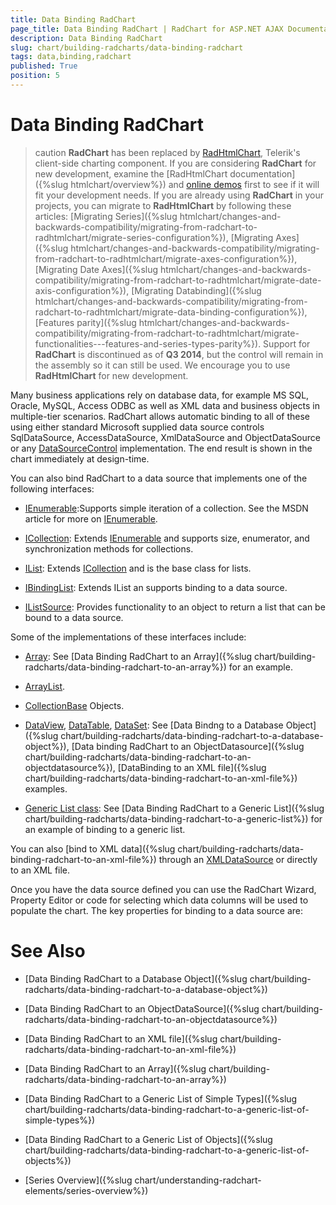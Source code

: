 ```yaml
---
title: Data Binding RadChart
page_title: Data Binding RadChart | RadChart for ASP.NET AJAX Documentation
description: Data Binding RadChart
slug: chart/building-radcharts/data-binding-radchart
tags: data,binding,radchart
published: True
position: 5
---
```


# Data Binding RadChart

>caution  **RadChart** has been replaced by [RadHtmlChart](https://www.telerik.com/products/aspnet-ajax/html-chart.aspx), Telerik's client-side charting component. If you are considering **RadChart** for new development, examine the [RadHtmlChart documentation]({%slug htmlchart/overview%}) and [online demos](https://demos.telerik.com/aspnet-ajax/htmlchart/examples/overview/defaultcs.aspx) first to see if it will fit your development needs. If you are already using **RadChart** in your projects, you can migrate to **RadHtmlChart** by following these articles: [Migrating Series]({%slug htmlchart/changes-and-backwards-compatibility/migrating-from-radchart-to-radhtmlchart/migrate-series-configuration%}), [Migrating Axes]({%slug htmlchart/changes-and-backwards-compatibility/migrating-from-radchart-to-radhtmlchart/migrate-axes-configuration%}), [Migrating Date Axes]({%slug htmlchart/changes-and-backwards-compatibility/migrating-from-radchart-to-radhtmlchart/migrate-date-axis-configuration%}), [Migrating Databinding]({%slug htmlchart/changes-and-backwards-compatibility/migrating-from-radchart-to-radhtmlchart/migrate-data-binding-configuration%}), [Features parity]({%slug htmlchart/changes-and-backwards-compatibility/migrating-from-radchart-to-radhtmlchart/migrate-functionalities---features-and-series-types-parity%}). Support for **RadChart** is discontinued as of **Q3 2014**, but the control will remain in the assembly so it can still be used. We encourage you to use **RadHtmlChart** for new development.

Many business applications rely on database data, for example MS SQL, Oracle, MySQL, Access ODBC as well as XML data and business objects in multiple-tier scenarios. RadChart allows automatic binding to all of these using either standard Microsoft supplied data source controls SqlDataSource, AccessDataSource, XmlDataSource and ObjectDataSource or any [DataSourceControl](https://msdn2.microsoft.com/en-us/library/system.web.ui.datasourcecontrol.aspx) implementation. The end result is shown in the chart immediately at design-time.

You can also bind RadChart to a data source that implements one of the following interfaces:

* [IEnumerable](https://msdn2.microsoft.com/en-us/library/system.collections.ienumerable.aspx):Supports simple iteration of a collection. See the MSDN article for more on [IEnumerable](https://msdn2.microsoft.com/en-us/library/system.collections.ienumerable.aspx).

* [ICollection](https://msdn2.microsoft.com/en-us/library/system.collections.ienumerable.aspx): Extends [IEnumerable](https://msdn2.microsoft.com/en-us/library/system.collections.ienumerable.aspx) and supports size, enumerator, and synchronization methods for collections.

* [IList](https://msdn2.microsoft.com/en-us/library/system.collections.ilist(VS.71).aspx): Extends [ICollection](https://msdn2.microsoft.com/en-us/library/system.collections.icollection.aspx) and is the base class for lists.

* [IBindingList](https://msdn2.microsoft.com/en-us/library/system.componentmodel.ibindinglist.aspx): Extends IList an supports binding to a data source.

* [IListSource](https://msdn2.microsoft.com/en-us/library/system.componentmodel.ilistsource.aspx): Provides functionality to an object to return a list that can be bound to a data source.

Some of the implementations of these interfaces include:

* [Array](https://msdn2.microsoft.com/en-us/library/system.array(VS.71).aspx): See [Data Binding RadChart to an Array]({%slug chart/building-radcharts/data-binding-radchart-to-an-array%}) for an example.

* [ArrayList](https://msdn2.microsoft.com/en-us/library/system.collections.arraylist(VS.71).aspx).

* [CollectionBase](https://msdn2.microsoft.com/en-us/library/system.collections.collectionbase(VS.71).aspx) Objects.

* [DataView](https://msdn2.microsoft.com/en-us/library/system.data.dataview(VS.71).aspx), [DataTable](https://msdn2.microsoft.com/en-us/library/system.data.datatable.aspx), [DataSet](https://msdn2.microsoft.com/en-us/library/system.data.dataset.aspx): See [Data Bindng to a Database Object]({%slug chart/building-radcharts/data-binding-radchart-to-a-database-object%}), [Data binding RadChart to an ObjectDatasource]({%slug chart/building-radcharts/data-binding-radchart-to-an-objectdatasource%}), [DataBinding to an XML file]({%slug chart/building-radcharts/data-binding-radchart-to-an-xml-file%}) examples.

* [Generic List class](https://msdn2.microsoft.com/en-us/library/6sh2ey19.aspx): See [Data Binding RadChart to a Generic List]({%slug chart/building-radcharts/data-binding-radchart-to-a-generic-list%}) for an example of binding to a generic list.

You can also [bind to XML data]({%slug chart/building-radcharts/data-binding-radchart-to-an-xml-file%}) through an [XMLDataSource](https://msdn2.microsoft.com/en-us/library/system.web.ui.webcontrols.xmldatasource.aspx) or directly to an XML file.

Once you have the data source defined you can use the RadChart Wizard, Property Editor or code for selecting which data columns will be used to populate the chart. The key properties for binding to a data source are:

# See Also

 * [Data Binding RadChart to a Database Object]({%slug chart/building-radcharts/data-binding-radchart-to-a-database-object%})

 * [Data Binding RadChart to an ObjectDataSource]({%slug chart/building-radcharts/data-binding-radchart-to-an-objectdatasource%})

 * [Data Binding RadChart to an XML file]({%slug chart/building-radcharts/data-binding-radchart-to-an-xml-file%})

 * [Data Binding RadChart to an Array]({%slug chart/building-radcharts/data-binding-radchart-to-an-array%})

 * [Data Binding RadChart to a Generic List of Simple Types]({%slug chart/building-radcharts/data-binding-radchart-to-a-generic-list-of-simple-types%})

 * [Data Binding RadChart to a Generic List of Objects]({%slug chart/building-radcharts/data-binding-radchart-to-a-generic-list-of-objects%})

 * [Series Overview]({%slug chart/understanding-radchart-elements/series-overview%})
